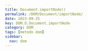 ```yaml
---
title: Document.importNode()
permalink: /DOM/Document/importNode/
date: 2023-09-25
key: DOM.D.Document.importNode
category: DOM
tags: [metodo dom]
sidebar:
  nav: dom
---
```

